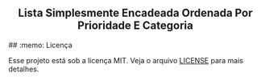 <h2 align="center">
  Lista Simplesmente Encadeada Ordenada Por Prioridade E Categoria
</h2>
## :memo: Licença

Esse projeto está sob a licença MIT. Veja o arquivo [LICENSE](LICENSE) para mais detalhes.
